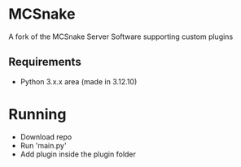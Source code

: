 # MCSnake
A fork of the MCSnake Server Software supporting custom plugins 

## Requirements
- Python 3.x.x area (made in 3.12.10)

# Running
- Download repo
- Run 'main.py'
- Add plugin inside the plugin folder
